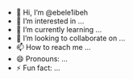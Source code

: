- 👋 Hi, I’m @ebele1ibeh
- 👀 I’m interested in ...
- 🌱 I’m currently learning ...
- 💞️ I’m looking to collaborate on ...
- 📫 How to reach me ...
- 😄 Pronouns: ...
- ⚡ Fun fact: ...

<!---
ebele1ibeh/ebele1ibeh is a ✨ special ✨ repository because its `README.md` (this file) appears on your GitHub profile.
You can click the Preview link to take a look at your changes.
--->
